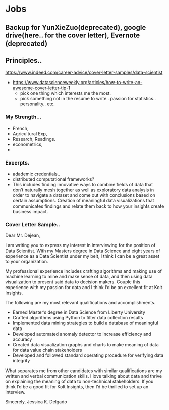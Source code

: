 # Jobs

## Backup for YunXieZuo(deprecated), google drive(here.. for the cover letter), Evernote (deprecated)

## Principles..

https://www.indeed.com/career-advice/cover-letter-samples/data-scientist

- https://www.datascienceweekly.org/articles/how-to-write-an-awesome-cover-letter-tip-1
  - pick one thing which interests me the most.
  - pick something not in the resume to write.. passion for statistics.. personality.. etc.

### My Strength... 

- French, 
- Agricultural Exp, 
- Research, Readings.
- econometrics,
- 

### Excerpts.
- adademic credentials.. 
- distributed computational frameworks?
- This includes finding innovative ways to combine fields of data that don’t naturally mesh together as well as exploratory data analysis in order to navigate a dataset and come out with conclusions based on certain assumptions. Creation of meaningful data visualizations that communicates findings and relate them back to how your insights create business impact.

### Cover Letter Sample..
Dear Mr. Dejean,

I am writing you to express my interest in interviewing for the position of Data Scientist. With my Masters degree in Data Science and eight years of experience as a Data Scientist under my belt, I think I can be a great asset to your organization.

My professional experience includes crafting algorithms and making use of machine learning to mine and make sense of data, and then using data visualization to present said data to decision makers. Couple this experience with my passion for data and I think I’d be an excellent fit at Kolt Insights.

The following are my most relevant qualifications and accomplishments.

- Earned Master’s degree in Data Science from Liberty University
- Crafted algorithms using Python to filter data collection results
- Implemented data mining strategies to build a database of meaningful data
- Developed automated anomaly detector to increase efficiency and accuracy
- Created data visualization graphs and charts to make meaning of data for data value chain stakeholders
- Developed and followed standard operating procedure for verifying data integrity

What separates me from other candidates with similar qualifications are my written and verbal communication skills. I love talking about data and thrive on explaining the meaning of data to non-technical stakeholders. If you think I’d be a good fit for Kolt Insights, then I’d be thrilled to set up an interview.

Sincerely,
Jessica K. Delgado



